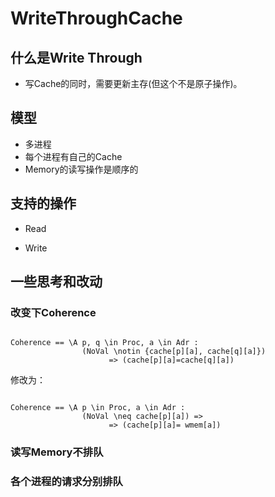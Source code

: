 # WriteThroughCache

## 什么是Write Through

- 写Cache的同时，需要更新主存(但这个不是原子操作)。

## 模型

- 多进程
- 每个进程有自己的Cache
- Memory的读写操作是顺序的



## 支持的操作

- Read

- Write


## 一些思考和改动

### 改变下Coherence



```tla

Coherence == \A p, q \in Proc, a \in Adr : 
                (NoVal \notin {cache[p][a], cache[q][a]})
                      => (cache[p][a]=cache[q][a]) 

```

修改为：

```

Coherence == \A p \in Proc, a \in Adr : 
                (NoVal \neq cache[p][a]) =>
                      => (cache[p][a]= wmem[a]) 
```



### 读写Memory不排队



### 各个进程的请求分别排队



